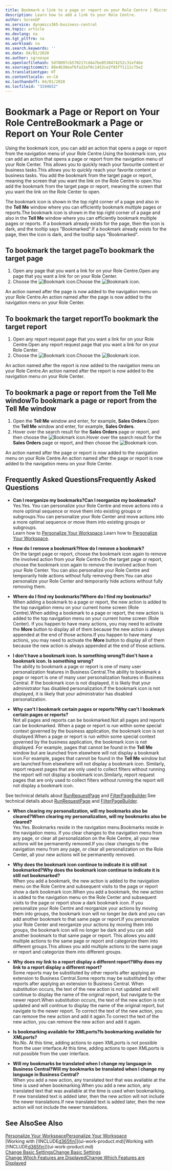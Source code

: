```yaml
---
title: Bookmark a link to a page or report on your Role Centre | Microsoft Docs
description: Learn how to add a link to your Role Centre.
author: SorenGP
ms.service: dynamics365-business-central
ms.topic: article
ms.devlang: na
ms.tgt_pltfrm: na
ms.workload: na
ms.search.keywords: ''
ms.date: 04/01/2020
ms.author: sgroespe
ms.openlocfilehash: 5d70097cb570217cd4a7be0538474252c31ef46e
ms.sourcegitcommit: 88e4b30eaf6fa32af0c1452ce2f85ff1111c75e2
ms.translationtype: HT
ms.contentlocale: en-CA
ms.lasthandoff: 04/01/2020
ms.locfileid: "3194652"
---
```

# <a name="bookmark-a-page-or-report-on-your-role-center"></a><span data-ttu-id="41b40-103">Bookmark a Page or Report on Your Role Centre</span><span class="sxs-lookup"><span data-stu-id="41b40-103">Bookmark a Page or Report on Your Role Center</span></span>
<span data-ttu-id="41b40-104">Using the bookmark icon, you can add an action that opens a page or report from the navigation menu of your Role Centre.</span><span class="sxs-lookup"><span data-stu-id="41b40-104">Using the bookmark icon, you can add an action that opens a page or report from the navigation menu of your Role Center.</span></span> <span data-ttu-id="41b40-105">This allows you to quickly reach your favourite content or business tasks.</span><span class="sxs-lookup"><span data-stu-id="41b40-105">This allows you to quickly reach your favorite content or business tasks.</span></span> <span data-ttu-id="41b40-106">You add the bookmark from the target page or report, meaning the screen that you want the link on the Role Centre to open.</span><span class="sxs-lookup"><span data-stu-id="41b40-106">You add the bookmark from the target page or report, meaning the screen that you want the link on the Role Center to open.</span></span>

<span data-ttu-id="41b40-107">The bookmark icon is shown in the top right corner of a page and also in the **Tell Me** window where you can efficiently bookmark multiple pages or reports.</span><span class="sxs-lookup"><span data-stu-id="41b40-107">The bookmark icon is shown in the top right corner of a page and also in the **Tell Me** window where you can efficiently bookmark multiple pages or reports.</span></span> <span data-ttu-id="41b40-108">If a bookmark already exists for the page, then the icon is dark, and the tooltip says "Bookmarked".</span><span class="sxs-lookup"><span data-stu-id="41b40-108">If a bookmark already exists for the page, then the icon is dark, and the tooltip says "Bookmarked".</span></span>

## <a name="to-bookmark-the-target-page"></a><span data-ttu-id="41b40-109">To bookmark the target page</span><span class="sxs-lookup"><span data-stu-id="41b40-109">To bookmark the target page</span></span>
1. <span data-ttu-id="41b40-110">Open any page that you want a link for on your Role Centre.</span><span class="sxs-lookup"><span data-stu-id="41b40-110">Open any page that you want a link for on your Role Center.</span></span>
2. <span data-ttu-id="41b40-111">Choose the ![Bookmark](media/ui_bookmark_icon.png "Bookmark") icon.</span><span class="sxs-lookup"><span data-stu-id="41b40-111">Choose the ![Bookmark](media/ui_bookmark_icon.png "Bookmark") icon.</span></span>

<span data-ttu-id="41b40-112">An action named after the page is now added to the navigation menu on your Role Centre.</span><span class="sxs-lookup"><span data-stu-id="41b40-112">An action named after the page is now added to the navigation menu on your Role Center.</span></span>

## <a name="to-bookmark-the-target-report"></a><span data-ttu-id="41b40-113">To bookmark the target report</span><span class="sxs-lookup"><span data-stu-id="41b40-113">To bookmark the target report</span></span>
1. <span data-ttu-id="41b40-114">Open any report request page that you want a link for on your Role Centre.</span><span class="sxs-lookup"><span data-stu-id="41b40-114">Open any report request page that you want a link for on your Role Center.</span></span>
2. <span data-ttu-id="41b40-115">Choose the ![Bookmark](media/ui_bookmark_icon.png "Bookmark") icon.</span><span class="sxs-lookup"><span data-stu-id="41b40-115">Choose the ![Bookmark](media/ui_bookmark_icon.png "Bookmark") icon.</span></span>

<span data-ttu-id="41b40-116">An action named after the report is now added to the navigation menu on your Role Centre.</span><span class="sxs-lookup"><span data-stu-id="41b40-116">An action named after the report is now added to the navigation menu on your Role Center.</span></span>

## <a name="to-bookmark-a-page-or-report-from-the-tell-me-window"></a><span data-ttu-id="41b40-117">To bookmark a page or report from the Tell Me window</span><span class="sxs-lookup"><span data-stu-id="41b40-117">To bookmark a page or report from the Tell Me window</span></span>
1. <span data-ttu-id="41b40-118">Open the **Tell Me** window and enter, for example, **Sales Orders**.</span><span class="sxs-lookup"><span data-stu-id="41b40-118">Open the **Tell Me** window and enter, for example, **Sales Orders**.</span></span>
2. <span data-ttu-id="41b40-119">Hover over the search result for the **Sales Orders** page or report, and then choose the ![Bookmark](media/ui_bookmark_icon.png "Bookmark") icon.</span><span class="sxs-lookup"><span data-stu-id="41b40-119">Hover over the search result for the **Sales Orders** page or report, and then choose the ![Bookmark](media/ui_bookmark_icon.png "Bookmark") icon.</span></span>

<span data-ttu-id="41b40-120">An action named after the page or report is now added to the navigation menu on your Role Centre.</span><span class="sxs-lookup"><span data-stu-id="41b40-120">An action named after the page or report is now added to the navigation menu on your Role Center.</span></span>


## <a name="frequently-asked-questions"></a><span data-ttu-id="41b40-121">Frequently Asked Questions</span><span class="sxs-lookup"><span data-stu-id="41b40-121">Frequently Asked Questions</span></span>  

- <span data-ttu-id="41b40-122">**Can I reorganize my bookmarks?**</span><span class="sxs-lookup"><span data-stu-id="41b40-122">**Can I reorganize my bookmarks?**</span></span>  
<span data-ttu-id="41b40-123">Yes.</span><span class="sxs-lookup"><span data-stu-id="41b40-123">Yes.</span></span> <span data-ttu-id="41b40-124">You can personalize your Role Centre and move actions into a more optimal sequence or move them into existing groups or subgroups.</span><span class="sxs-lookup"><span data-stu-id="41b40-124">You can personalize your Role Center and move actions into a more optimal sequence or move them into existing groups or subgroups.</span></span>  
<span data-ttu-id="41b40-125">Learn how to [Personalize Your Workspace](ui-personalization-user.md).</span><span class="sxs-lookup"><span data-stu-id="41b40-125">Learn how to [Personalize Your Workspace](ui-personalization-user.md).</span></span>

- <span data-ttu-id="41b40-126">**How do I remove a bookmark?**</span><span class="sxs-lookup"><span data-stu-id="41b40-126">**How do I remove a bookmark?**</span></span>  
<span data-ttu-id="41b40-127">On the target page or report, choose the bookmark icon again to remove the involved action from your Role Centre.</span><span class="sxs-lookup"><span data-stu-id="41b40-127">On the target page or report, choose the bookmark icon again to remove the involved action from your Role Center.</span></span> <span data-ttu-id="41b40-128">You can also personalize your Role Centre and temporarily hide actions without fully removing them.</span><span class="sxs-lookup"><span data-stu-id="41b40-128">You can also personalize your Role Center and temporarily hide actions without fully removing them.</span></span>

- <span data-ttu-id="41b40-129">**Where do I find my bookmarks?**</span><span class="sxs-lookup"><span data-stu-id="41b40-129">**Where do I find my bookmarks?**</span></span>  
<span data-ttu-id="41b40-130">When adding a bookmark to a page or report, the new action is added to the top navigation menu on your current home screen (Role Centre).</span><span class="sxs-lookup"><span data-stu-id="41b40-130">When adding a bookmark to a page or report, the new action is added to the top navigation menu on your current home screen (Role Center).</span></span> <span data-ttu-id="41b40-131">If you happen to have many actions, you may need to activate the **More** button to display all of them because the new action is always appended at the end of those actions.</span><span class="sxs-lookup"><span data-stu-id="41b40-131">If you happen to have many actions, you may need to activate the **More** button to display all of them because the new action is always appended at the end of those actions.</span></span>
<!-- Should we add a screenshot here? -->

- <span data-ttu-id="41b40-132">**I don't have a bookmark icon. Is something wrong?**</span><span class="sxs-lookup"><span data-stu-id="41b40-132">**I don't have a bookmark icon. Is something wrong?**</span></span>  
<span data-ttu-id="41b40-133">The ability to bookmark a page or report is one of many user personalization features in Business Central.</span><span class="sxs-lookup"><span data-stu-id="41b40-133">The ability to bookmark a page or report is one of many user personalization features in Business Central.</span></span> <span data-ttu-id="41b40-134">If the bookmark icon is not displayed, it is likely that your administrator has disabled personalization.</span><span class="sxs-lookup"><span data-stu-id="41b40-134">If the bookmark icon is not displayed, it is likely that your administrator has disabled personalization.</span></span>

- <span data-ttu-id="41b40-135">**Why can't I bookmark certain pages or reports?**</span><span class="sxs-lookup"><span data-stu-id="41b40-135">**Why can't I bookmark certain pages or reports?**</span></span>  
<span data-ttu-id="41b40-136">Not all pages and reports can be bookmarked.</span><span class="sxs-lookup"><span data-stu-id="41b40-136">Not all pages and reports can be bookmarked.</span></span> <span data-ttu-id="41b40-137">When a page or report is run within some special context governed by the business application, the bookmark icon is not displayed.</span><span class="sxs-lookup"><span data-stu-id="41b40-137">When a page or report is run within some special context governed by the business application, the bookmark icon is not displayed.</span></span> <span data-ttu-id="41b40-138">For example, pages that cannot be found in the **Tell Me** window but are launched from elsewhere will not display a bookmark icon.</span><span class="sxs-lookup"><span data-stu-id="41b40-138">For example, pages that cannot be found in the **Tell Me** window but are launched from elsewhere will not display a bookmark icon.</span></span> <span data-ttu-id="41b40-139">Similarly, report request pages that are only used to collect filters without running the report will not display a bookmark icon.</span><span class="sxs-lookup"><span data-stu-id="41b40-139">Similarly, report request pages that are only used to collect filters without running the report will not display a bookmark icon.</span></span>

<span data-ttu-id="41b40-140">See technical details about [RunRequestPage](https://docs.microsoft.com/dynamics365/business-central/dev-itpro/developer/methods-auto/report/reportinstance-runrequestpage-method) and [FilterPageBuilder](https://docs.microsoft.com/dynamics365/business-central/dev-itpro/developer/methods-auto/filterpagebuilder/filterpagebuilder-data-type).</span><span class="sxs-lookup"><span data-stu-id="41b40-140">See technical details about [RunRequestPage](https://docs.microsoft.com/dynamics365/business-central/dev-itpro/developer/methods-auto/report/reportinstance-runrequestpage-method) and [FilterPageBuilder](https://docs.microsoft.com/dynamics365/business-central/dev-itpro/developer/methods-auto/filterpagebuilder/filterpagebuilder-data-type).</span></span>

- <span data-ttu-id="41b40-141">**When clearing my personalization, will my bookmarks also be cleared?**</span><span class="sxs-lookup"><span data-stu-id="41b40-141">**When clearing my personalization, will my bookmarks also be cleared?**</span></span>  
<span data-ttu-id="41b40-142">Yes.</span><span class="sxs-lookup"><span data-stu-id="41b40-142">Yes.</span></span> <span data-ttu-id="41b40-143">Bookmarks reside in the navigation menu.</span><span class="sxs-lookup"><span data-stu-id="41b40-143">Bookmarks reside in the navigation menu.</span></span> <span data-ttu-id="41b40-144">If you clear changes to the navigation menu from any page, or clear all personalization on the Role Centre, all your new actions will be permanently removed.</span><span class="sxs-lookup"><span data-stu-id="41b40-144">If you clear changes to the navigation menu from any page, or clear all personalization on the Role Center, all your new actions will be permanently removed.</span></span>

- <span data-ttu-id="41b40-145">**Why does the bookmark icon continue to indicate it is still not bookmarked?**</span><span class="sxs-lookup"><span data-stu-id="41b40-145">**Why does the bookmark icon continue to indicate it is still not bookmarked?**</span></span>  
<span data-ttu-id="41b40-146">When you add a bookmark, the new action is added to the navigation menu on the Role Centre and subsequent visits to the page or report show a dark bookmark icon.</span><span class="sxs-lookup"><span data-stu-id="41b40-146">When you add a bookmark, the new action is added to the navigation menu on the Role Center and subsequent visits to the page or report show a dark bookmark icon.</span></span> <span data-ttu-id="41b40-147">If you personalize your Role Centre and reorganize your actions by moving them into groups, the bookmark icon will no longer be dark and you can add another bookmark to that same page or report.</span><span class="sxs-lookup"><span data-stu-id="41b40-147">If you personalize your Role Center and reorganize your actions by moving them into groups, the bookmark icon will no longer be dark and you can add another bookmark to that same page or report.</span></span> <span data-ttu-id="41b40-148">This allows you add multiple actions to the same page or report and categorize them into different groups.</span><span class="sxs-lookup"><span data-stu-id="41b40-148">This allows you add multiple actions to the same page or report and categorize them into different groups.</span></span>

- <span data-ttu-id="41b40-149">**Why does my link to a report display a different report?**</span><span class="sxs-lookup"><span data-stu-id="41b40-149">**Why does my link to a report display a different report?**</span></span>  
<span data-ttu-id="41b40-150">Some reports may be substituted by other reports after applying an extension to Business Central.</span><span class="sxs-lookup"><span data-stu-id="41b40-150">Some reports may be substituted by other reports after applying an extension to Business Central.</span></span> <span data-ttu-id="41b40-151">When substitution occurs, the text of the new action is not updated and will continue to display the name of the original report, but navigate to the newer report.</span><span class="sxs-lookup"><span data-stu-id="41b40-151">When substitution occurs, the text of the new action is not updated and will continue to display the name of the original report, but navigate to the newer report.</span></span> <span data-ttu-id="41b40-152">To correct the text of the new action, you can remove the new action and add it again.</span><span class="sxs-lookup"><span data-stu-id="41b40-152">To correct the text of the new action, you can remove the new action and add it again.</span></span>
<!-- For more information on report substitution, see this link UNAVAILABLE AT THIS TIME -->

- <span data-ttu-id="41b40-153">**Is bookmarking available for XMLports?**</span><span class="sxs-lookup"><span data-stu-id="41b40-153">**Is bookmarking available for XMLports?**</span></span>  
<span data-ttu-id="41b40-154">No.</span><span class="sxs-lookup"><span data-stu-id="41b40-154">No.</span></span> <span data-ttu-id="41b40-155">At this time, adding actions to open XMLports is not possible from the user interface.</span><span class="sxs-lookup"><span data-stu-id="41b40-155">At this time, adding actions to open XMLports is not possible from the user interface.</span></span>

- <span data-ttu-id="41b40-156">**Will my bookmarks be translated when I change my language in Business Central?**</span><span class="sxs-lookup"><span data-stu-id="41b40-156">**Will my bookmarks be translated when I change my language in Business Central?**</span></span>  
<span data-ttu-id="41b40-157">When you add a new action, any translated text that was available at the time is used when bookmarking.</span><span class="sxs-lookup"><span data-stu-id="41b40-157">When you add a new action, any translated text that was available at the time is used when bookmarking.</span></span> <span data-ttu-id="41b40-158">If new translated text is added later, then the new action will not include the newer translations.</span><span class="sxs-lookup"><span data-stu-id="41b40-158">If new translated text is added later, then the new action will not include the newer translations.</span></span>


## <a name="see-also"></a><span data-ttu-id="41b40-159">See Also</span><span class="sxs-lookup"><span data-stu-id="41b40-159">See Also</span></span>
[<span data-ttu-id="41b40-160">Personalize Your Workspace</span><span class="sxs-lookup"><span data-stu-id="41b40-160">Personalize Your Workspace</span></span>](ui-personalization-user.md)  
<span data-ttu-id="41b40-161">[Working with [!INCLUDE[d365fin](includes/d365fin_md.md)]](ui-work-product.md)</span><span class="sxs-lookup"><span data-stu-id="41b40-161">[Working with [!INCLUDE[d365fin](includes/d365fin_md.md)]](ui-work-product.md)</span></span>  
[<span data-ttu-id="41b40-162">Change Basic Settings</span><span class="sxs-lookup"><span data-stu-id="41b40-162">Change Basic Settings</span></span>](ui-change-basic-settings.md)  
[<span data-ttu-id="41b40-163">Change Which Features are Displayed</span><span class="sxs-lookup"><span data-stu-id="41b40-163">Change Which Features are Displayed</span></span>](ui-experiences.md)  
